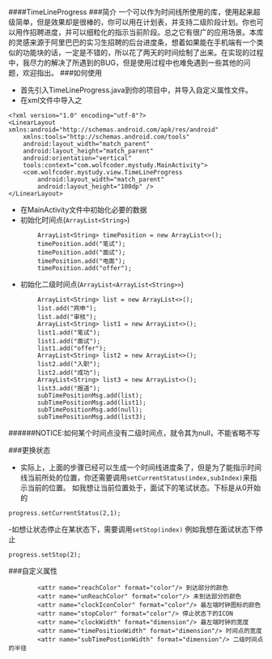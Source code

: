 ####TimeLineProgress
###简介
一个可以作为时间线所使用的库，使用起来超级简单，但是效果却是很棒的，你可以用在计划表，并支持二级阶段计划。你也可以用作招聘进度，并可以细粒化的指示当前阶段。总之它有很广的应用场景。本库的灵感来源于阿里巴巴的实习生招聘的后台进度条，想着如果能在手机端有一个类似的功能块的话，一定是不错的，所以花了两天的时间绘制了出来。在实现的过程中，我尽力的解决了所遇到的BUG，但是使用过程中也难免遇到一些其他的问题，欢迎指出。
###如何使用
- 首先引入TimeLineProgress.java到你的项目中，并导入自定义属性文件。
- 在xml文件中导入之
```
<?xml version="1.0" encoding="utf-8"?>
<LinearLayout xmlns:android="http://schemas.android.com/apk/res/android"
    xmlns:tools="http://schemas.android.com/tools"
    android:layout_width="match_parent"
    android:layout_height="match_parent"
    android:orientation="vertical"
    tools:context="com.wolfcoder.mystudy.MainActivity">
    <com.wolfcoder.mystudy.view.TimeLineProgress
        android:layout_width="match_parent"
        android:layout_height="100dp" />
</LinearLayout>
```
- 在MainActivity文件中初始化必要的数据
- 初始化时间点(`ArrayList<String>`)
```
		ArrayList<String> timePosition = new ArrayList<>();
        timePosition.add("笔试");
        timePosition.add("面试");
        timePosition.add("电面");
        timePosition.add("offer");
```
- 初始化二级时间点(`ArrayList<ArrayList<String>>`)
```
		ArrayList<String> list = new ArrayList<>();
        list.add("网申");
        list.add("审核");
        ArrayList<String> list1 = new ArrayList<>();
        list1.add("笔试");
        list1.add("面试");
        list1.add("offer");
        ArrayList<String> list2 = new ArrayList<>();
        list2.add("入职");
        list2.add("成功");
        ArrayList<String> list3 = new ArrayList<>();
        list3.add("报道");
        subTimePositionMsg.add(list);
        subTimePositionMsg.add(list1);
        subTimePositionMsg.add(null);
        subTimePositionMsg.add(list3);
```
######NOTICE:如何某个时间点没有二级时间点，就令其为null，不能省略不写

###更换状态
- 实际上，上面的步骤已经可以生成一个时间线进度条了，但是为了能指示时间线当前所处的位置，你还需要调用`setCurrentStatus(index,subIndex)`来指示当前的位置。
如我想让当前位置处于，面试下的笔试状态。下标是从0开始的
```
progress.setCurrentStatus(2,1);
```
-如想让状态停止在某状态下，需要调用`setStop(index)`
例如我想在面试状态下停止
```
progress.setStop(2);
```

###自定义属性
```
		<attr name="reachColor" format="color"/> 到达部分的颜色
        <attr name="unReachColor" format="color"/> 未到达部分的颜色
        <attr name="clockIconColor" format="color"/> 最左端时钟图标的颜色
        <attr name="stopColor" format="color"/> 停止状态下的ICON
        <attr name="clockWidth" format="dimension"/> 最左端时钟的宽度
        <attr name="timePositionWidth" format="dimension"/> 时间点的宽度
        <attr name="subTimePostionWidth" format="dimension"/> 二级时间点的半径
```